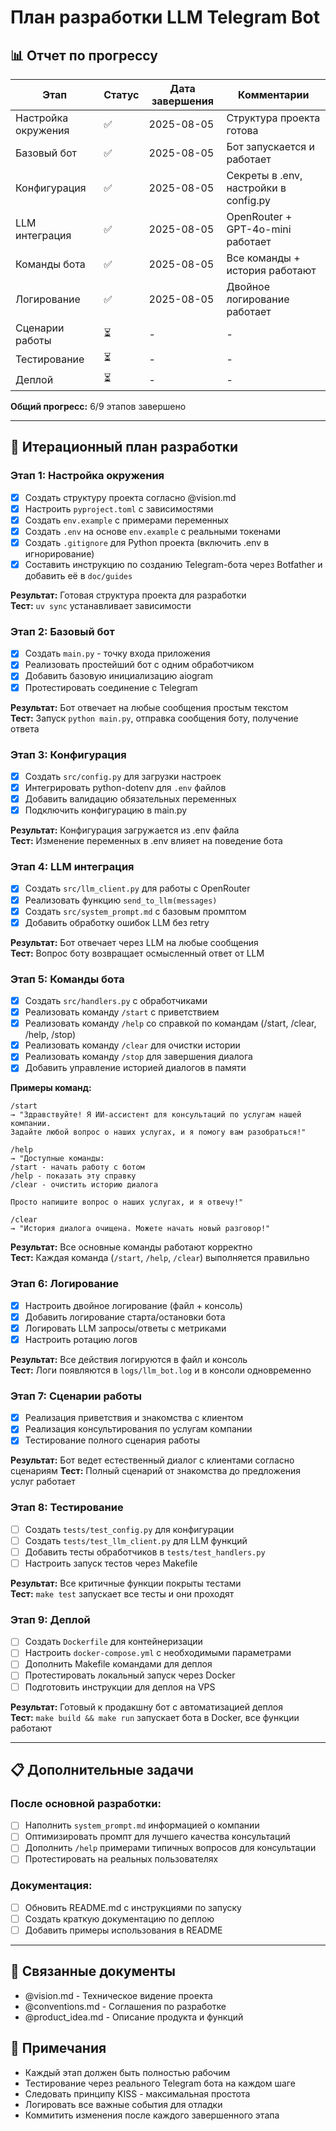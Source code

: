 # План разработки LLM Telegram Bot

## 📊 Отчет по прогрессу

| Этап | Статус | Дата завершения | Комментарии |
|------|--------|-----------------|-------------|
| Настройка окружения | ✅ | 2025-08-05 | Структура проекта готова |
| Базовый бот | ✅ | 2025-08-05 | Бот запускается и работает |
| Конфигурация | ✅ | 2025-08-05 | Секреты в .env, настройки в config.py |
| LLM интеграция | ✅ | 2025-08-05 | OpenRouter + GPT-4o-mini работает |
| Команды бота | ✅ | 2025-08-05 | Все команды + история работают |
| Логирование | ✅ | 2025-08-05 | Двойное логирование работает |
| Сценарии работы | ⏳ | - | - |
| Тестирование | ⏳ | - | - |
| Деплой | ⏳ | - | - |

**Общий прогресс:** 6/9 этапов завершено

---

## 🎯 Итерационный план разработки

### Этап 1: Настройка окружения
- [x] Создать структуру проекта согласно @vision.md
- [x] Настроить `pyproject.toml` с зависимостями
- [x] Создать `env.example` с примерами переменных  
- [x] Создать `.env` на основе `env.example` с реальными токенами
- [x] Создать `.gitignore` для Python проекта (включить .env в игнорирование)
- [x] Составить инструкцию по созданию Telegram-бота через Botfather и добавить её в `doc/guides`

**Результат:** Готовая структура проекта для разработки  
**Тест:** `uv sync` устанавливает зависимости

### Этап 2: Базовый бот
- [x] Создать `main.py` - точку входа приложения
- [x] Реализовать простейший бот с одним обработчиком
- [x] Добавить базовую инициализацию aiogram
- [x] Протестировать соединение с Telegram

**Результат:** Бот отвечает на любые сообщения простым текстом  
**Тест:** Запуск `python main.py`, отправка сообщения боту, получение ответа

### Этап 3: Конфигурация
- [x] Создать `src/config.py` для загрузки настроек
- [x] Интегрировать python-dotenv для `.env` файлов
- [x] Добавить валидацию обязательных переменных
- [x] Подключить конфигурацию в main.py

**Результат:** Конфигурация загружается из .env файла  
**Тест:** Изменение переменных в .env влияет на поведение бота

### Этап 4: LLM интеграция
- [x] Создать `src/llm_client.py` для работы с OpenRouter
- [x] Реализовать функцию `send_to_llm(messages)`
- [x] Создать `src/system_prompt.md` с базовым промптом
- [x] Добавить обработку ошибок LLM без retry

**Результат:** Бот отвечает через LLM на любые сообщения  
**Тест:** Вопрос боту возвращает осмысленный ответ от LLM

### Этап 5: Команды бота
- [x] Создать `src/handlers.py` с обработчиками
- [x] Реализовать команду `/start` с приветствием
- [x] Реализовать команду `/help` со справкой по командам (/start, /clear, /help, /stop)
- [x] Реализовать команду `/clear` для очистки истории
- [x] Реализовать команду `/stop` для завершения диалога
- [x] Добавить управление историей диалогов в памяти

**Примеры команд:**
```
/start
→ "Здравствуйте! Я ИИ-ассистент для консультаций по услугам нашей компании. 
Задайте любой вопрос о наших услугах, и я помогу вам разобраться!"

/help  
→ "Доступные команды:
/start - начать работу с ботом
/help - показать эту справку
/clear - очистить историю диалога

Просто напишите вопрос о наших услугах, и я отвечу!"

/clear
→ "История диалога очищена. Можете начать новый разговор!"
```

**Результат:** Все основные команды работают корректно  
**Тест:** Каждая команда (`/start`, `/help`, `/clear`) выполняется правильно

### Этап 6: Логирование
- [x] Настроить двойное логирование (файл + консоль)
- [x] Добавить логирование старта/остановки бота
- [x] Логировать LLM запросы/ответы с метриками
- [x] Настроить ротацию логов

**Результат:** Все действия логируются в файл и консоль  
**Тест:** Логи появляются в `logs/llm_bot.log` и в консоли одновременно

### Этап 7: Сценарии работы
- [x] Реализация приветствия и знакомства с клиентом
- [x] Реализация консультирования по услугам компании  
- [x] Тестирование полного сценария работы

**Результат:** Бот ведет естественный диалог с клиентами согласно сценариям
**Тест:** Полный сценарий от знакомства до предложения услуг работает

### Этап 8: Тестирование
- [ ] Создать `tests/test_config.py` для конфигурации
- [ ] Создать `tests/test_llm_client.py` для LLM функций
- [ ] Добавить тесты обработчиков в `tests/test_handlers.py`
- [ ] Настроить запуск тестов через Makefile

**Результат:** Все критичные функции покрыты тестами  
**Тест:** `make test` запускает все тесты и они проходят

### Этап 9: Деплой
- [ ] Создать `Dockerfile` для контейнеризации
- [ ] Настроить `docker-compose.yml` с необходимыми параметрами
- [ ] Дополнить Makefile командами для деплоя
- [ ] Протестировать локальный запуск через Docker
- [ ] Подготовить инструкции для деплоя на VPS

**Результат:** Готовый к продакшну бот с автоматизацией деплоя  
**Тест:** `make build && make run` запускает бота в Docker, все функции работают

---

## 📋 Дополнительные задачи

### После основной разработки:
- [ ] Наполнить `system_prompt.md` информацией о компании
- [ ] Оптимизировать промпт для лучшего качества консультаций
- [ ] Дополнить `/help` примерами типичных вопросов для консультации
- [ ] Протестировать на реальных пользователях

### Документация:
- [ ] Обновить README.md с инструкциями по запуску
- [ ] Создать краткую документацию по деплою
- [ ] Добавить примеры использования в README

---

## 🔗 Связанные документы

- @vision.md - Техническое видение проекта
- @conventions.md - Соглашения по разработке
- @product_idea.md - Описание продукта и функций

## 📝 Примечания

- Каждый этап должен быть полностью рабочим
- Тестирование через реального Telegram бота на каждом шаге
- Следовать принципу KISS - максимальная простота
- Логировать все важные события для отладки
- Коммитить изменения после каждого завершенного этапа
